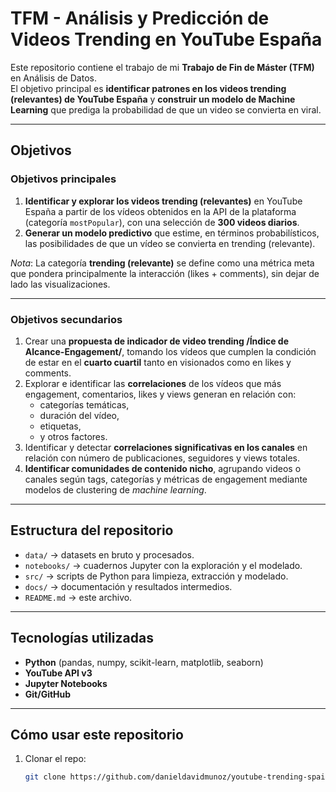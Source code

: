 # TFM - Análisis y Predicción de Videos Trending en YouTube España  

Este repositorio contiene el trabajo de mi **Trabajo de Fin de Máster (TFM)** en Análisis de Datos.  
El objetivo principal es **identificar patrones en los videos trending (relevantes) de YouTube España** y **construir un modelo de Machine Learning** que prediga la probabilidad de que un video se convierta en viral.  

---

## Objetivos

### Objetivos principales
1. **Identificar y explorar los videos trending (relevantes)** en YouTube España a partir de los vídeos obtenidos en la API de la plataforma (categoría `mostPopular`), con una selección de **300 videos diarios**.  
2. **Generar un modelo predictivo** que estime, en términos probabilísticos, las posibilidades de que un vídeo se convierta en trending (relevante).  

 *Nota*: La categoría **trending (relevante)** se define como una métrica meta que pondera principalmente la interacción (likes + comments), sin dejar de lado las visualizaciones.

---

### Objetivos secundarios
1. Crear una **propuesta de indicador de video trending /Índice de Alcance-Engagement/**, tomando los vídeos que cumplen la condición de estar en el **cuarto cuartil** tanto en visionados como en likes y comments.  
2. Explorar e identificar las **correlaciones** de los vídeos que más engagement, comentarios, likes y views generan en relación con:  
   - categorías temáticas,  
   - duración del vídeo,  
   - etiquetas,  
   - y otros factores.  
3. Identificar y detectar **correlaciones significativas en los canales** en relación con número de publicaciones, seguidores y views totales.  
4. **Identificar comunidades de contenido nicho**, agrupando videos o canales según tags, categorías y métricas de engagement mediante modelos de clustering de *machine learning*.  

---

## Estructura del repositorio
- `data/` → datasets en bruto y procesados.  
- `notebooks/` → cuadernos Jupyter con la exploración y el modelado.  
- `src/` → scripts de Python para limpieza, extracción y modelado.  
- `docs/` → documentación y resultados intermedios.  
- `README.md` → este archivo.  

---

## Tecnologías utilizadas
- **Python** (pandas, numpy, scikit-learn, matplotlib, seaborn)
- **YouTube API v3**
- **Jupyter Notebooks**
- **Git/GitHub**

---

## Cómo usar este repositorio
1. Clonar el repo:  
   ```bash
   git clone https://github.com/danieldavidmunoz/youtube-trending-spain-2025.git
